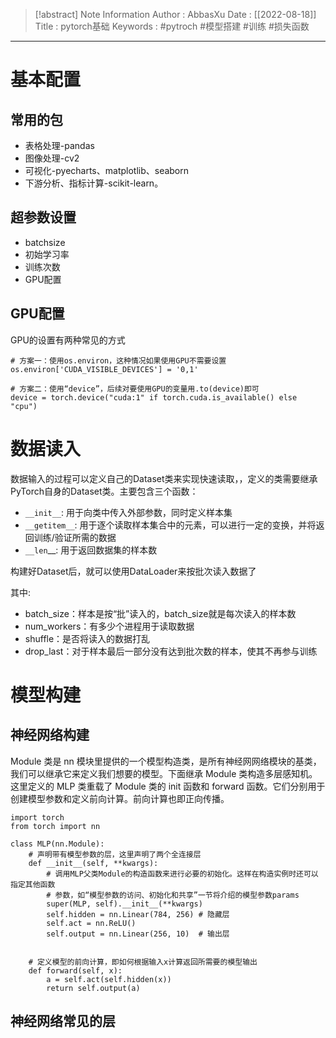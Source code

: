 > [!abstract] Note Information
> Author : AbbasXu
> Date : [[2022-08-18]]
> Title : pytorch基础
> Keywords : #pytroch #模型搭建 #训练 #损失函数 
---
# 基本配置
## 常用的包
- 表格处理-pandas 
- 图像处理-cv2
- 可视化-pyecharts、matplotlib、seaborn
- 下游分析、指标计算-scikit-learn。
## 超参数设置
- batchsize 
- 初始学习率
- 训练次数
- GPU配置 
## GPU配置 
GPU的设置有两种常见的方式

```
# 方案一：使用os.environ，这种情况如果使用GPU不需要设置
os.environ['CUDA_VISIBLE_DEVICES'] = '0,1'

# 方案二：使用“device”，后续对要使用GPU的变量用.to(device)即可
device = torch.device("cuda:1" if torch.cuda.is_available() else "cpu")
```
# 数据读入
数据输入的过程可以定义自己的Dataset类来实现快速读取，，定义的类需要继承PyTorch自身的Dataset类。主要包含三个函数：
- `__init__`: 用于向类中传入外部参数，同时定义样本集
- `__getitem__`: 用于逐个读取样本集合中的元素，可以进行一定的变换，并将返回训练/验证所需的数据
- `__len`__: 用于返回数据集的样本数

构建好Dataset后，就可以使用DataLoader来按批次读入数据了

其中:
- batch_size：样本是按“批”读入的，batch_size就是每次读入的样本数
- num_workers：有多少个进程用于读取数据
- shuffle：是否将读入的数据打乱
- drop_last：对于样本最后一部分没有达到批次数的样本，使其不再参与训练

# 模型构建
## 神经网络构建
Module 类是 nn 模块里提供的一个模型构造类，是所有神经⽹网络模块的基类，我们可以继承它来定义我们想要的模型。下面继承 Module 类构造多层感知机。这里定义的 MLP 类重载了 Module 类的 init 函数和 forward 函数。它们分别用于创建模型参数和定义前向计算。前向计算也即正向传播。

```
import torch
from torch import nn

class MLP(nn.Module):
    # 声明带有模型参数的层，这里声明了两个全连接层
    def __init__(self, **kwargs):
        # 调用MLP父类Module的构造函数来进行必要的初始化。这样在构造实例时还可以指定其他函数
        # 参数，如“模型参数的访问、初始化和共享”一节将介绍的模型参数params
        super(MLP, self).__init__(**kwargs)
        self.hidden = nn.Linear(784, 256) # 隐藏层
        self.act = nn.ReLU()
        self.output = nn.Linear(256, 10)  # 输出层


    # 定义模型的前向计算，即如何根据输入x计算返回所需要的模型输出
    def forward(self, x):
        a = self.act(self.hidden(x))
        return self.output(a)

```
## 神经网络常见的层
